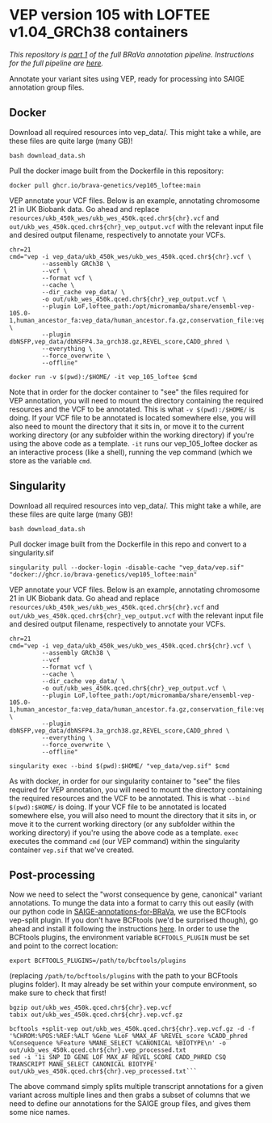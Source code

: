 # VEP version 105 with LOFTEE v1.04_GRCh38 containers

*This repository is [part 1](https://github.com/BRaVa-genetics/variant-annotation#1-run-vep-version-105-with-loftee-v104_grch38) of the full BRaVa annotation pipeline. Instructions for the full pipeline are [here](https://github.com/BRaVa-genetics/variant-annotation).*

Annotate your variant sites using VEP, ready for processing into SAIGE annotation group files.

## Docker
Download all required resources into vep_data/. This might take a while, are these files are quite large (many GB)!
```
bash download_data.sh
```
Pull the docker image built from the Dockerfile in this repository:
```
docker pull ghcr.io/brava-genetics/vep105_loftee:main
```
VEP annotate your VCF files. Below is an example, annotating chromosome 21 in UK Biobank data. Go ahead and replace `resources/ukb_450k_wes/ukb_wes_450k.qced.chr${chr}.vcf` and `out/ukb_wes_450k.qced.chr${chr}_vep_output.vcf` with the relevant input file and desired output filename, respectively to annotate your VCFs.
```
chr=21
cmd="vep -i vep_data/ukb_450k_wes/ukb_wes_450k.qced.chr${chr}.vcf \
         --assembly GRCh38 \
         --vcf \
         --format vcf \
         --cache \
         --dir_cache vep_data/ \
         -o out/ukb_wes_450k.qced.chr${chr}_vep_output.vcf \
         --plugin LoF,loftee_path:/opt/micromamba/share/ensembl-vep-105.0-1,human_ancestor_fa:vep_data/human_ancestor.fa.gz,conservation_file:vep_data/loftee.sql,gerp_bigwig:vep_data/gerp_conservation_scores.homo_sapiens.GRCh38.bw \
         --plugin dbNSFP,vep_data/dbNSFP4.3a_grch38.gz,REVEL_score,CADD_phred \
         --everything \
         --force_overwrite \
         --offline"

docker run -v $(pwd):/$HOME/ -it vep_105_loftee $cmd
```
Note that in order for the docker container to "see" the files required for VEP annotation, you will need to mount the directory containing the required resources and the VCF to be annotated. This is what `-v $(pwd):/$HOME/` is doing. If your VCF file to be annotated is located somewhere else, you will also need to mount the directory that it sits in, or move it to the current working directory (or any subfolder within the working directory) if you're using the above code as a template. `-it` runs our vep_105_loftee docker as an interactive process (like a shell), running the vep command (which we store as the variable `cmd`.

## Singularity
Download all required resources into vep_data/. This might take a while, are these files are quite large (many GB)!
```
bash download_data.sh
```
Pull docker image built from the Dockerfile in this repo and convert to a singularity.sif
```
singularity pull --docker-login -disable-cache "vep_data/vep.sif" "docker://ghcr.io/brava-genetics/vep105_loftee:main"
```
VEP annotate your VCF files. Below is an example, annotating chromosome 21 in UK Biobank data. Go ahead and replace `resources/ukb_450k_wes/ukb_wes_450k.qced.chr${chr}.vcf` and `out/ukb_wes_450k.qced.chr${chr}_vep_output.vcf` with the relevant input file and desired output filename, respectively to annotate your VCFs.
```
chr=21
cmd="vep -i vep_data/ukb_450k_wes/ukb_wes_450k.qced.chr${chr}.vcf \
         --assembly GRCh38 \
         --vcf
         --format vcf \
         --cache \
         --dir_cache vep_data/ \
         -o out/ukb_wes_450k.qced.chr${chr}_vep_output.vcf \
         --plugin LoF,loftee_path:/opt/micromamba/share/ensembl-vep-105.0-1,human_ancestor_fa:vep_data/human_ancestor.fa.gz,conservation_file:vep_data/loftee.sql,gerp_bigwig:vep_data/gerp_conservation_scores.homo_sapiens.GRCh38.bw \
         --plugin dbNSFP,vep_data/dbNSFP4.3a_grch38.gz,REVEL_score,CADD_phred \
         --everything \
         --force_overwrite \
         --offline"

singularity exec --bind $(pwd):$HOME/ "vep_data/vep.sif" $cmd
```
As with docker, in order for our singularity container to "see" the files required for VEP annotation, you will need to mount the directory containing the required resources and the VCF to be annotated. This is what `--bind $(pwd):$HOME/` is doing. If your VCF file to be annotated is located somewhere else, you will also need to mount the directory that it sits in, or move it to the current working directory (or any subfolder within the working directory) if you're using the above code as a template. `exec` executes the command `cmd` (our VEP command) within the singularity container `vep.sif` that we've created.

## Post-processing

Now we need to select the "worst consequence by gene, canonical" variant annotations. To munge the data into a format to carry this out easily (with our python code in [SAIGE-annotations-for-BRaVa](https://github.com/BRaVa-genetics/SAIGE-annotations-for-BRaVa), we use the BCFtools vep-split plugin. If you don't have BCFtools (we'd be surprised though), go ahead and install it following the instructions [here](https://samtools.github.io/bcftools/howtos/install.html). In order to use the BCFtools plugins, the environment variable `BCFTOOLS_PLUGIN` must be set and point to the correct location:

```
export BCFTOOLS_PLUGINS=/path/to/bcftools/plugins
```

(replacing `/path/to/bcftools/plugins` with the path to your BCFtools plugins folder). It may already be set within your compute environment, so make sure to check that first!

```
bgzip out/ukb_wes_450k.qced.chr${chr}.vep.vcf
tabix out/ukb_wes_450k.qced.chr${chr}.vep.vcf.gz

bcftools +split-vep out/ukb_wes_450k.qced.chr${chr}.vep.vcf.gz -d -f '%CHROM:%POS:%REF:%ALT %Gene %LoF %MAX_AF %REVEL_score %CADD_phred %Consequence %Feature %MANE_SELECT %CANONICAL %BIOTYPE\n' -o out/ukb_wes_450k.qced.chr${chr}.vep_processed.txt
sed -i '1i SNP_ID GENE LOF MAX_AF REVEL_SCORE CADD_PHRED CSQ TRANSCRIPT MANE_SELECT CANONICAL BIOTYPE' out/ukb_wes_450k.qced.chr${chr}.vep_processed.txt```
```
The above command simply splits multiple transcript annotations for a given variant across multiple lines and then grabs a subset of columns that we need to define our annotations for the SAIGE group files, and gives them some nice names.
